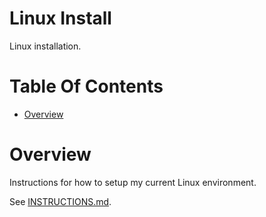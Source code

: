 # Linux Install
Linux installation.

# Table Of Contents
- [Overview](#overview)

# Overview
Instructions for how to setup my current Linux environment.  

See [INSTRUCTIONS.md](INSTRUCTIONS.md).
